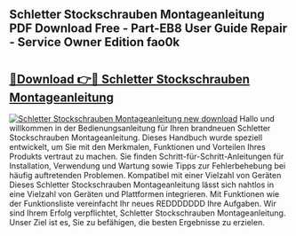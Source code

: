 ## Schletter Stockschrauben Montageanleitung PDF Download Free - Part-EB8 User Guide Repair - Service Owner Edition fao0k

# <h2><a href="http://df6xyq.blite.top/?on=Schletter+Stockschrauben+Montageanleitung">🔗Download 👉🔴 Schletter Stockschrauben Montageanleitung</a></h2>

[![Schletter Stockschrauben Montageanleitung new download](https://i.imgur.com/lujVjoI.png)](http://df6xyq.blite.top/?on=Schletter+Stockschrauben+Montageanleitung)
Hallo und willkommen in der Bedienungsanleitung für Ihren brandneuen Schletter Stockschrauben Montageanleitung. Dieses Handbuch wurde speziell entwickelt, um Sie mit den Merkmalen, Funktionen und Vorteilen Ihres Produkts vertraut zu machen. Sie finden Schritt-für-Schritt-Anleitungen für Installation, Verwendung und Wartung sowie Tipps zur Fehlerbehebung bei häufig auftretenden Problemen. Kompatibel mit einer Vielzahl von Geräten Dieses Schletter Stockschrauben Montageanleitung lässt sich nahtlos in eine Vielzahl von Geräten und Plattformen integrieren. Mit Funktionen wie der Funktionsliste vereinfacht Ihr neues REDDDDDDD Ihre Aufgaben. Wir sind Ihrem Erfolg verpflichtet, Schletter Stockschrauben Montageanleitung. Unser Ziel ist es, Sie zu befähigen, die besten Ergebnisse zu erzielen.
